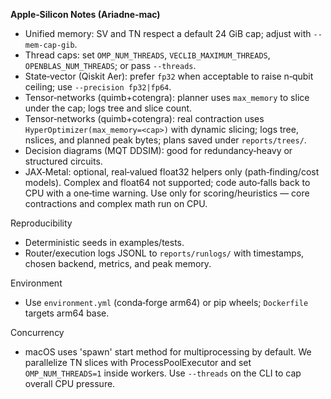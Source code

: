 **Apple‑Silicon Notes (Ariadne‑mac)**

- Unified memory: SV and TN respect a default 24 GiB cap; adjust with `--mem-cap-gib`.
- Thread caps: set `OMP_NUM_THREADS`, `VECLIB_MAXIMUM_THREADS`, `OPENBLAS_NUM_THREADS`; or pass `--threads`.
- State‑vector (Qiskit Aer): prefer `fp32` when acceptable to raise n‑qubit ceiling; use `--precision fp32|fp64`.
- Tensor‑networks (quimb+cotengra): planner uses `max_memory` to slice under the cap; logs tree and slice count.
- Tensor‑networks (quimb+cotengra): real contraction uses `HyperOptimizer(max_memory=<cap>)` with dynamic slicing; logs tree, nslices, and planned peak bytes; plans saved under `reports/trees/`.
- Decision diagrams (MQT DDSIM): good for redundancy‑heavy or structured circuits.
- JAX‑Metal: optional, real‑valued float32 helpers only (path‑finding/cost models). Complex and float64 not supported; code auto‑falls back to CPU with a one‑time warning.
  Use only for scoring/heuristics — core contractions and complex math run on CPU.

Reproducibility
- Deterministic seeds in examples/tests.
- Router/execution logs JSONL to `reports/runlogs/` with timestamps, chosen backend, metrics, and peak memory.

Environment
- Use `environment.yml` (conda‑forge arm64) or pip wheels; `Dockerfile` targets arm64 base.

Concurrency
- macOS uses 'spawn' start method for multiprocessing by default. We parallelize TN slices with ProcessPoolExecutor and set `OMP_NUM_THREADS=1` inside workers. Use `--threads` on the CLI to cap overall CPU pressure.

